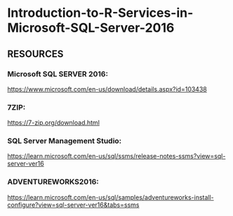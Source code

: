 # Introduction-to-R-Services-in-Microsoft-SQL-Server-2016

## RESOURCES
### Microsoft SQL SERVER 2016: 
https://www.microsoft.com/en-us/download/details.aspx?id=103438

### 7ZIP: 
https://7-zip.org/download.html

### SQL Server Management Studio: 
https://learn.microsoft.com/en-us/sql/ssms/release-notes-ssms?view=sql-server-ver16

### ADVENTUREWORKS2016: 
https://learn.microsoft.com/en-us/sql/samples/adventureworks-install-configure?view=sql-server-ver16&tabs=ssms
